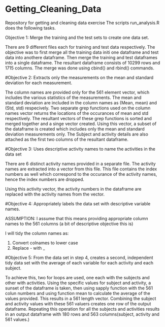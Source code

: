 # Getting_Cleaning_Data
Repository for getting and cleaning data exercise
The scripts run_analysis.R does the following tasks.

Objective 1: Merge the training and the test sets to create one data set.

There are 9 different files each for training and test data respectively. The objective was to first merge all the training data initi one dataframe and test data into anothere dataframe. Then merge the training and test dataframes into a single dataframe. The resultant dataframe consists of 10299 rows and 1715 columns.
The merge was done using cbind() and rbind() commands.

#Objective 2: Extracts only the measurements on the mean and standard deviation for each measurement.

The column names are provided only for the 561 element vector, which includes the various statistics of the measurements. The mean and standard deviation are included in the column names as (Mean, mean) and (Std, std) respecively. Two separate grep functions used on the column names vector returns the locations of the occurances of mean and std respectively. The resultant vectors of these grep functions is sorted and merged together and a singe vector created. Using this vector, a subset of the dataframe is created which includes only the mean and standard deviation measurements only. The Subject and activity details are also attached as the first two columns of the resultant dataframe.

#Objective 3: Uses descriptive activity names to name the activities in the data set

There are 6 distinct activity names provided in a separate file. The activity names are extracted into a vector from this file. This file contains the index numbers as well which correspond to the occurance of the activity names, hence the index numbers are dropped.

Using this activity vector, the activity numbers in the dataframe are replaced with the activity names from the vector.

#Objective 4: Appropriately labels the data set with descriptive variable names.

ASSUMPTION: I assume that this means providing appropriate column names to the 561 columns (a bit of descriptive objective this is)

I will tidy the column names as:
1. Convert colnames to lower case
2. Replace - with _

#Objective 5: 	From the data set in step 4, creates a second, independent tidy data set with the average of each variable for each activity and each subject.

To achieve this, two for loops are used, one each with the subjects and other with activities. Using the specific values for subject and activity, a sunset of the dataframe is taken, then using sapply function with the 561 colun numbers and using function mean to calculate the average of the values provided. This results in a 561 length vector. Combining the subject and activity values with these 561 valuers creates one row of the output dataframe. Repeating this operation for all the subjects and activities results in an output dataframe with 180 rows and 563 columns(subject, activity and 561 values.)
